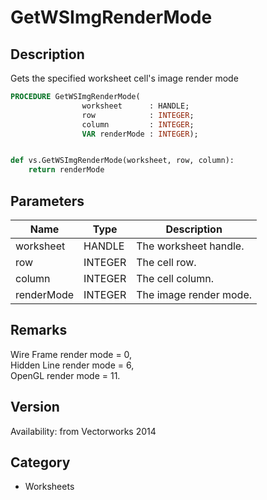 # GetWSImgRenderMode

## Description
Gets the specified worksheet cell's image render mode

```pascal
PROCEDURE GetWSImgRenderMode(
				worksheet      : HANDLE;
				row            : INTEGER;
				column         : INTEGER;
				VAR renderMode : INTEGER);
```

```python

def vs.GetWSImgRenderMode(worksheet, row, column):
    return renderMode
```

## Parameters
|Name|Type|Description|
|---|---|---|
|worksheet|HANDLE|The worksheet handle.|
|row|INTEGER|The cell row.|
|column|INTEGER|The cell column.|
|renderMode|INTEGER|The image render mode.|

## Remarks
Wire Frame render mode  = 0,<BR>
Hidden Line render mode = 6,<BR>
OpenGL render mode       = 11.

## Version
Availability: from Vectorworks 2014
## Category
* Worksheets

